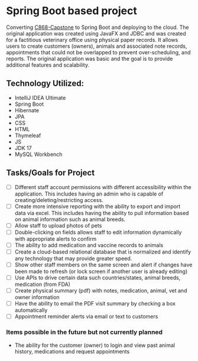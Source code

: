 # Spring Boot based project
Converting [C868-Capstone](https://github.com/mriffey1/C868-Capstone) to Spring Boot and deploying to the cloud. The original
application was created using JavaFX and JDBC and was created for a factitious veterinary office using physical paper records.
It allows users to create customers (owners), animals and associated note records, appointments that could not be overlapped to prevent over-scheduling,
and reports. The original application was basic and the goal is to provide additional features and scalability. 

## Technology Utilized:
* IntelliJ IDEA Ultimate
* Spring Boot
* Hibernate
* JPA
* CSS
* HTML
* Thymeleaf
* JS
* JDK 17
* MySQL Workbench

## Tasks/Goals for Project
- [ ] Different staff account permissions with different accessibility within the application. This includes having an admin who is capable of creating/deleting/restricting access. 
- [ ] Create more intensive reporting with the ability to export and import data via excel. This includes having the ability to pull information based on animal information such as animal breeds.
- [ ] Allow staff to upload photos of pets
- [ ] Double-clicking on fields allows staff to edit information dynamically with appropriate alerts to confirm
- [ ] The ability to add medication and vaccine records to animals
- [ ] Create a cloud-based relational database that is normalized and identify any technology that may provide greater speed. 
- [ ] Show other staff members on the same screen and alert if changes have been made to refresh (or lock screen if another user is already editing)
- [ ] Use APIs to drive certain data such countries/states, animal breeds, medication (from FDA)
- [ ] Create physical summary (pdf) with notes, medication, animal, vet and owner information
- [ ] Have the ability to email the PDF visit summary by checking a box automatically
- [ ] Appointment reminder alerts via email or text to customers

### Items possible in the future but not currently planned
* The ability for the customer (owner) to login and view past animal history, medications and request appointments





